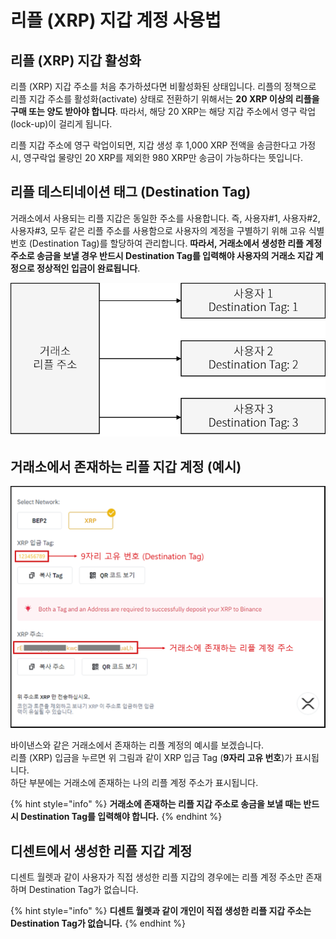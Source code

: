 # 리플 \(XRP\) 지갑 계정 사용법

## 리플 \(XRP\) 지갑 활성화

리플 \(XRP\) 지갑 주소를 처음 추가하셨다면 비활성화된 상태입니다. 리플의 정책으로 리플 지갑 주소를 활성화\(activate\) 상태로 전환하기 위해서는 **20 XRP 이상의 리플을 구매 또는 양도 받아야 합니다**. 따라서, 해당 20 XRP는 해당 지갑 주소에서 영구 락업\(lock-up\)이 걸리게 됩니다.​

리플 지갑 주소에 영구 락업이되면, 지갑 생성 후 1,000 XRP 전액을 송금한다고 가정 시, 영구락업 물량인 20 XRP를 제외한 980 XRP만 송금이 가능하다는 뜻입니다.   


## 리플 데스티네이션 태그 \(Destination Tag\)

 거래소에서 사용되는 리플 지갑은 동일한 주소를 사용합니다. 즉, 사용자\#1, 사용자\#2, 사용자\#3, 모두 같은 리플 주소를 사용함으로 사용자의 계정을 구별하기 위해 고유 식별 번호 \(Destination Tag\)를 할당하여 관리합니다. **따라서, 거래소에서 생성한 리플 계정 주소로 송금을 보낼 경우 반드시 Destination Tag를 입력해야 사용자의 거래소 지갑 계정으로 정상적인 입금이 완료됩니다**.

![](../../.gitbook/assets/exchange_xrp_account.png)

## 거래소에서 존재하는 리플 지갑 계정 \(예시\)

![](../../.gitbook/assets/binance_xrp_account.png)

바이낸스와 같은 거래소에서 존재하는 리플 계정의 예시를 보겠습니다.  
리플 \(XRP\) 입금을 누르면 위 그림과 같이 XRP 입금 Tag \(**9자리 고유 번호**\)가 표시됩니다.  
하단 부분에는 거래소에 존재하는 나의 리플 계정 주소가 표시됩니다.

{% hint style="info" %}
**거래소에 존재하는 리플 지갑 주소로 송금을 보낼 때는 반드시 Destination Tag를 입력해야 합니다.**
{% endhint %}

## 디센트에서 생성한 리플 지갑 계정 

디센트 월렛과 같이 사용자가 직접 생성한 리플 지갑의 경우에는 리플 계정 주소만 존재하며 Destination Tag가 없습니다. 

{% hint style="info" %}
**디센트 월렛과 같이 개인이 직접 생성한 리플 지갑 주소는 Destination Tag가 없습니다.** 
{% endhint %}

